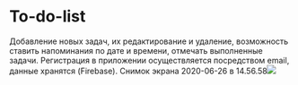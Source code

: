 # To-do-list
Добавление новых задач, их редактирование и удаление, возможность ставить напоминания по дате и времени, отмечать выполненные задачи. Регистрация в приложении осуществляется посредством email, данные хранятся (Firebase).
Снимок экрана 2020-06-26 в 14.56.58![](https://user-images.githubusercontent.com/63901279/122277951-20ef6e80-ceef-11eb-8a29-3ba058503750.png)

